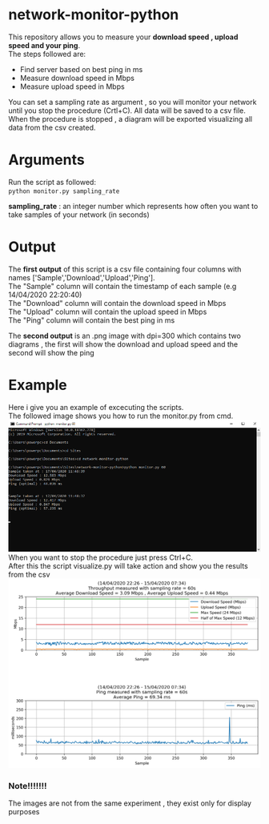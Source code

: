 # network-monitor-python
This repository allows you to measure your **download speed , upload speed and your ping**.  
The steps followed are:
* Find server based on best ping in ms
* Measure download speed in Mbps
* Measure upload speed in Mbps

You can set a sampling rate as argument , so you will monitor your network until you stop the procedure (Crtl+C).
All data will be saved to a csv file.
When the procedure is stopped , a diagram will be exported visualizing all data from the csv created.

# Arguments

Run the script as followed:  
`python monitor.py sampling_rate`  

**sampling_rate** : an integer number which represents how often you want to take samples of your network (in seconds)

# Output

The **first output** of this script is a csv file containing four columns with names ['Sample','Download','Upload','Ping'].\
The "Sample" column will contain the timestamp of each sample (e.g 14/04/2020 22:20:40)\
The "Download" column will contain the download speed in Mbps\
The "Upload" column will contain the upload speed in Mbps\
The "Ping" column will contain the best ping in ms

The **second output** is an .png image with dpi=300 which contains two diagrams , the first will show the download and upload speed and the second will show the ping

# Example
Here i give you an example of excecuting the scripts.<br>
The followed image shows you how to run the monitor.py from cmd.<br>
![shell](/example/shell.png)
When you want to stop the procedure just press Ctrl+C.<br>
After this the script visualize.py will take action and show you the results from the csv
![visualize](/example/network-monitor-14_04_2020.png)
### Note!!!!!!!
The images are not from the same experiment , they exist only for display purposes
